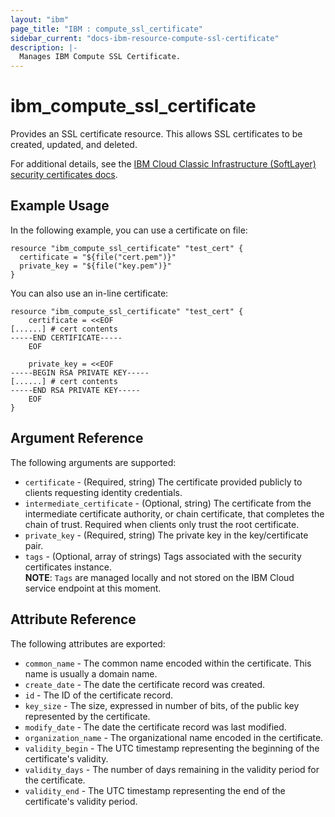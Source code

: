 ```yaml
---
layout: "ibm"
page_title: "IBM : compute_ssl_certificate"
sidebar_current: "docs-ibm-resource-compute-ssl-certificate"
description: |-
  Manages IBM Compute SSL Certificate.
---
```


# ibm\_compute_ssl_certificate

Provides an SSL certificate resource. This allows SSL certificates to be created, updated, and deleted.

For additional details, see the [IBM Cloud Classic Infrastructure (SoftLayer) security certificates docs](http://sldn.softlayer.com/reference/datatypes/SoftLayer_Security_Certificate).

## Example Usage

In the following example, you can use a certificate on file:

```hcl
resource "ibm_compute_ssl_certificate" "test_cert" {
  certificate = "${file("cert.pem")}"
  private_key = "${file("key.pem")}"
}
```

You can also use an in-line certificate:

```hcl
resource "ibm_compute_ssl_certificate" "test_cert" {
    certificate = <<EOF
[......] # cert contents
-----END CERTIFICATE-----
    EOF

    private_key = <<EOF
-----BEGIN RSA PRIVATE KEY-----
[......] # cert contents
-----END RSA PRIVATE KEY-----
    EOF
}
```

## Argument Reference

The following arguments are supported:

* `certificate` - (Required, string) The certificate provided publicly to clients requesting identity credentials.
* `intermediate_certificate` - (Optional, string) The certificate from the intermediate certificate authority, or chain certificate, that completes the chain of trust. Required when clients only trust the root certificate.
* `private_key` - (Required, string) The private key in the key/certificate pair.
* `tags` - (Optional, array of strings) Tags associated with the security certificates instance.  
  **NOTE**: `Tags` are managed locally and not stored on the IBM Cloud service endpoint at this moment.

## Attribute Reference

The following attributes are exported:

* `common_name` - The common name encoded within the certificate. This name is usually a domain name.
* `create_date` - The date the certificate record was created.
* `id` - The ID of the certificate record.
* `key_size` - The size, expressed in number of bits, of the public key represented by the certificate.
* `modify_date` - The date the certificate record was last modified.
* `organization_name` - The organizational name encoded in the certificate.
* `validity_begin` - The UTC timestamp representing the beginning of the certificate's validity.
* `validity_days` - The number of days remaining in the validity period for the certificate.
* `validity_end` - The UTC timestamp representing the end of the certificate's validity period.
